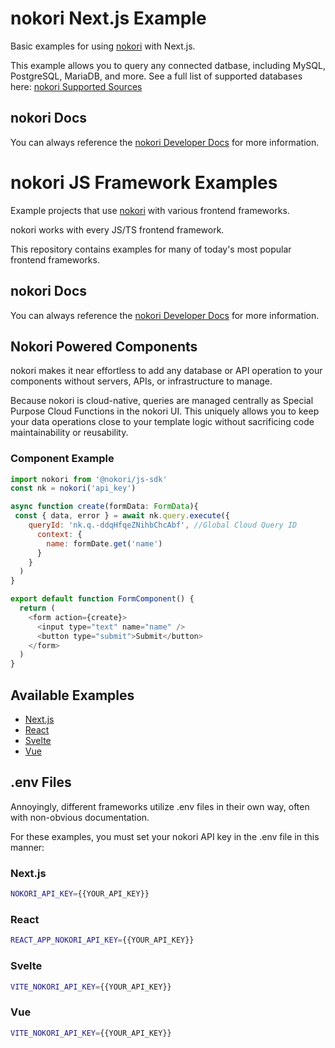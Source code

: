 # nokori Next.js Example

Basic examples for using [nokori](https://nokori.com?utm_source=github&utm_medium=js-framework-examples&utm_campaign=nextjs) with Next.js.

This example allows you to query any connected datbase, including MySQL, PostgreSQL, MariaDB, and more. See a full list of supported databases here: [nokori Supported Sources](https://docs.nokori.com/guides/supported-sources/?utm_source=github&utm_medium=js-framework-examples&utm_campaign=nextjs)

## nokori Docs

You can always reference the [nokori Developer Docs](https://docs.nokori.com/?utm_source=github&utm_medium=js-framework-examples&utm_campaign=nextjs) for more information.





# nokori JS Framework Examples

Example projects that use [nokori](https://nokori.com?utm_source=github&utm_medium=js-framework-examples&utm_campaign=home) with various frontend frameworks.

nokori works with every JS/TS frontend framework.

This repository contains examples for many of today's most popular frontend frameworks.

## nokori Docs

You can always reference the [nokori Developer Docs](https://docs.nokori.com/?utm_source=github&utm_medium=js-framework-examples&utm_campaign=home) for more information.

## Nokori Powered Components

nokori makes it near effortless to add any database or API operation to your components without servers, APIs, or infrastructure to manage.

Because nokori is cloud-native, queries are managed centrally as Special Purpose Cloud Functions in the nokori UI. This uniquely allows you to keep your data operations close to your template logic without sacrificing code maintainability or reusability.

### Component Example

```js
import nokori from '@nokori/js-sdk'
const nk = nokori('api_key')

async function create(formData: FormData){
 const { data, error } = await nk.query.execute({
    queryId: 'nk.q.-ddqHfqeZNihbChcAbf', //Global Cloud Query ID
      context: {
        name: formDate.get('name')
      } 
    }
  )
}

export default function FormComponent() {
  return (
    <form action={create}>
      <input type="text" name="name" />
      <button type="submit">Submit</button>
    </form>
  )
}
```

## Available Examples

- [Next.js](./nextjs)
- [React](./react)
- [Svelte](./svelte)
- [Vue](./vue)

## .env Files

Annoyingly, different frameworks utilize .env files in their own way, often with non-obvious documentation.

For these examples, you must set your nokori API key in the .env file in this manner:

### Next.js

```bash
NOKORI_API_KEY={{YOUR_API_KEY}}
```

### React

```bash
REACT_APP_NOKORI_API_KEY={{YOUR_API_KEY}}
```

### Svelte

```bash
VITE_NOKORI_API_KEY={{YOUR_API_KEY}}
```

### Vue

```bash
VITE_NOKORI_API_KEY={{YOUR_API_KEY}}
```
